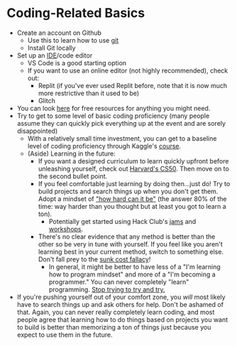 # Coding-Related Basics

* Create an account on Github&#x20;
  * Use this to learn how to use [git](https://www.youtube.com/watch?v=8Dd7KRpKeaE)
  * Install Git locally&#x20;
* Set up an [IDE](https://en.wikipedia.org/wiki/Integrated_development_environment)/code editor
  * VS Code is a good starting option
  * If you want to use an online editor (not highly recommended), check out:
    * Replit (if you've ever used Replit before, note that it is now much more restrictive than it used to be)
    * Glitch
* You can look [here](https://free-for.dev) for free resources for anything you might need.
* Try to get to some level of basic coding proficiency (many people assume they can quickly pick everything up at the event and are sorely disappointed)
  * With a relatively small time investment, you can get to a baseline level of coding proficiency through Kaggle's [course](https://www.kaggle.com/learn/intro-to-programming).&#x20;
  * (Aside) Learning in the future:
    * If you want a designed curriculum to learn quickly upfront before unleashing yourself, check out [Harvard's CS50](https://cs50.harvard.edu/x/2024/). Then move on to the second bullet point.
    * If you feel comfortable just learning by doing then...just do! Try to build projects and search things up when you don't get them. Adopt a mindset of ["how hard can it be"](https://jacobgw.com/blog/advice/2023/05/20/advice-about-programming.html) (the answer 80% of the time: way harder than you thought but at least you got to learn a ton).&#x20;
      * Potentially get started using Hack Club's [jams](https://jams.hackclub.com/) and [workshops](https://workshops.hackclub.com/).&#x20;
    * There's no clear evidence that any method is better than the other so be very in tune with yourself. If you feel like you aren't learning best in your current method, switch to something else. Don't fall prey to the [sunk cost fallacy](https://www.google.com/search?q=sunk+cost+fallacy\&oq=sunk+cost+fallacy\&sourceid=chrome\&ie=UTF-8)!
      * In general, it might be better to have less of a "I'm learning how to program mindset" and more of a "I'm becoming a programmer." You can never completely "learn" programming. [Stop trying to try and try.](https://mindingourway.com/stop-trying-to-try-and-try/)
* If you're pushing yourself out of your comfort zone, you _will_ most likely have to search things up and ask others for help. Don't be ashamed of that. Again, you can never really completely learn coding, and most people agree that learning how to do things based on projects you want to build is better than memorizing a ton of things just because you expect to use them in the future.&#x20;
